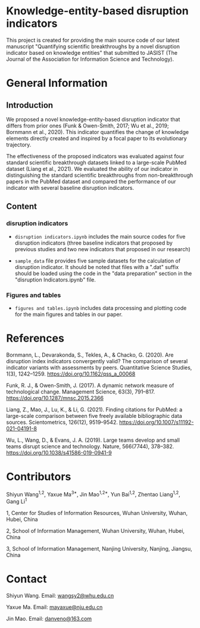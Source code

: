 # Knowledge-entity-based disruption indicators
This project is created for providing the main source code of our latest manuscript "Quantifying scientific breakthroughs by a novel disruption indicator based on knowledge entities" that submitted to JASIST (The Journal of the Association for Information Science and Technology).

# General Information
## Introduction
We proposed a novel knowledge-entity-based disruption indicator that differs from prior ones (Funk & Owen-Smith, 2017; Wu et al., 2019; Bornmann et al., 2020). This indicator quantifies the change of knowledge elements directly created and inspired by a focal paper to its evolutionary trajectory.

The effectiveness of the proposed indicators was evaluated against four standard scientific breakthrough datasets linked to a large-scale PubMed dataset (Liang et al., 2021). We evaluated the ability of our indicator in distinguishing the standard scientific breakthroughs from non-breakthrough papers in the PubMed dataset and compared the performance of our indicator with several baseline disruption indicators.

## Content
### disruption indicators
- `disruption indicators.ipynb` includes the main source codes for five disruption indicators (three baseline indicators that proposed by previous studies and two new indicators that proposed in our research)

- `sample_data` file provides five sample datasets for the calculation of disruption indicator. It should be noted that files with a ".dat" suffix should be loaded using the code in the "data preparation" section in the "disruption Indicators.ipynb" file.

### Figures and tables
- `figures and tables.ipynb` includes data processing and plotting code for the main figures and tables in our paper.

# References
Bornmann, L., Devarakonda, S., Tekles, A., & Chacko, G. (2020). Are disruption index indicators convergently valid? The comparison of several indicator variants with assessments by peers. Quantitative Science Studies, 1(3), 1242–1259. https://doi.org/10.1162/qss_a_00068

Funk, R. J., & Owen-Smith, J. (2017). A dynamic network measure of technological change. Management Science, 63(3), 791–817. https://doi.org/10.1287/mnsc.2015.2366

Liang, Z., Mao, J., Lu, K., & Li, G. (2021). Finding citations for PubMed: a large-scale comparison between five freely available bibliographic data sources. Scientometrics, 126(12), 9519–9542. https://doi.org/10.1007/s11192-021-04191-8

Wu, L., Wang, D., & Evans, J. A. (2019). Large teams develop and small teams disrupt science and technology. Nature, 566(7744), 378–382. https://doi.org/10.1038/s41586-019-0941-9

# Contributors
Shiyun Wang<sup>1,2</sup>, Yaxue Ma<sup>3*</sup>, Jin Mao<sup>1,2*</sup>, Yun Bai<sup>1,2</sup>, Zhentao Liang<sup>1,2</sup>, Gang Li<sup>1</sup>

1, Center for Studies of Information Resources, Wuhan University, Wuhan, Hubei, China

2, School of Information Management, Wuhan University, Wuhan, Hubei, China

3, School of Information Management, Nanjing University, Nanjing, Jiangsu, China

# Contact
Shiyun Wang. Email: wangsy2@whu.edu.cn

Yaxue Ma. Email: mayaxue@nju.edu.cn

Jin Mao. Email: danveno@163.com
